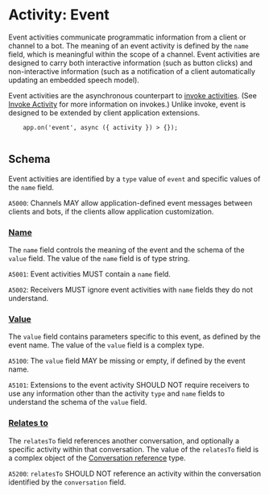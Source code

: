 # Activity: Event


Event activities communicate programmatic information from a client or channel to a bot. The meaning of an event activity is defined by the `name` field, which is meaningful within the scope of a channel. Event activities are designed to carry both interactive information (such as button clicks) and non-interactive information (such as a notification of a client automatically updating an embedded speech model).

Event activities are the asynchronous counterpart to [invoke activities](https://github.com/microsoft/Agents/blob/main/specs/activity/protocol-activity.md#invoke-activity). (See [Invoke Activity](../7.invoke) for more information on invokes.) Unlike invoke, event is designed to be extended by client application extensions.

```
    app.on('event', async ({ activity }) > {});
    

```

## Schema

Event activities are identified by a `type` value of `event` and specific values of the `name` field.

`A5000`: Channels MAY allow application-defined event messages between clients and bots, if the clients allow application customization.

### [Name](#name)

The `name` field controls the meaning of the event and the schema of the `value` field. The value of the `name` field is of type string.

`A5001`: Event activities MUST contain a `name` field.

`A5002`: Receivers MUST ignore event activities with `name` fields they do not understand.

### [Value](#value)

The `value` field contains parameters specific to this event, as defined by the event name. The value of the `value` field is a complex type.

`A5100`: The `value` field MAY be missing or empty, if defined by the event name.

`A5101`: Extensions to the event activity SHOULD NOT require receivers to use any information other than the activity `type` and `name` fields to understand the schema of the `value` field.

### [Relates to](#relates-to)

The `relatesTo` field references another conversation, and optionally a specific activity within that conversation. The value of the `relatesTo` field is a complex object of the [Conversation reference](https://github.com/microsoft/Agents/blob/main/specs/activity/protocol-activity.md#conversation-reference) type.

`A5200`: `relatesTo` SHOULD NOT reference an activity within the conversation identified by the `conversation` field.
